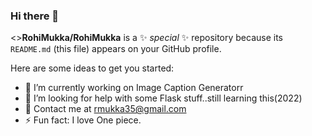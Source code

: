 ### Hi there 👋


<>**RohiMukka/RohiMukka** is a ✨ _special_ ✨ repository because its `README.md` (this file) appears on your GitHub profile.

Here are some ideas to get you started:

- 🔭 I’m currently working on Image Caption Generatorr
- 🤔 I’m looking for help with some Flask stuff..still learning this(2022)
- 💬 Contact me at rmukka35@gmail.com
- ⚡ Fun fact: I love One piece. 

